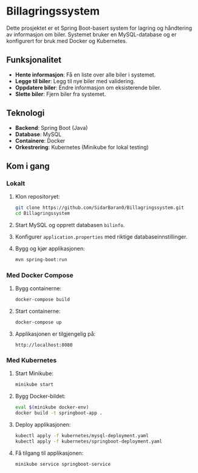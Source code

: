 # Billagringssystem

Dette prosjektet er et Spring Boot-basert system for lagring og håndtering av informasjon om biler. Systemet bruker en MySQL-database og er konfigurert for bruk med Docker og Kubernetes.

## Funksjonalitet

- **Hente informasjon**: Få en liste over alle biler i systemet.
- **Legge til biler**: Legg til nye biler med validering.
- **Oppdatere biler**: Endre informasjon om eksisterende biler.
- **Slette biler**: Fjern biler fra systemet.

## Teknologi

- **Backend**: Spring Boot (Java)
- **Database**: MySQL
- **Containere**: Docker
- **Orkestrering**: Kubernetes (Minikube for lokal testing)

## Kom i gang

### Lokalt

1. Klon repositoryet:
   ```bash
   git clone https://github.com/SidarBaran0/Billagringssystem.git
   cd Billagringssystem
   ```

2. Start MySQL og opprett databasen `bilinfo`.

3. Konfigurer `application.properties` med riktige databaseinnstillinger.

4. Bygg og kjør applikasjonen:
   ```bash
   mvn spring-boot:run
   ```

### Med Docker Compose

1. Bygg containerne:
   ```bash
   docker-compose build
   ```

2. Start containerne:
   ```bash
   docker-compose up
   ```

3. Applikasjonen er tilgjengelig på:
   ```
   http://localhost:8080
   ```

### Med Kubernetes

1. Start Minikube:
   ```bash
   minikube start
   ```

2. Bygg Docker-bildet:
   ```bash
   eval $(minikube docker-env)
   docker build -t springboot-app .
   ```

3. Deploy applikasjonen:
   ```bash
   kubectl apply -f kubernetes/mysql-deployment.yaml
   kubectl apply -f kubernetes/springboot-deployment.yaml
   ```

4. Få tilgang til applikasjonen:
   ```bash
   minikube service springboot-service
   ```

